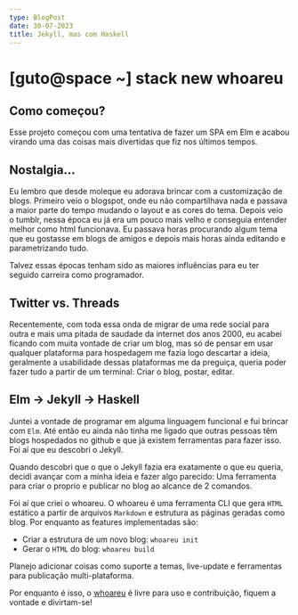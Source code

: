 ```yaml
---
type: BlogPost
date: 30-07-2023
title: Jekyll, mas com Haskell
---
```


# [guto@space ~] stack new whoareu

## Como começou?

Esse projeto começou com uma tentativa de fazer um SPA em Elm e acabou virando uma das coisas mais divertidas que fiz nos últimos tempos.

## Nostalgia...

Eu lembro que desde moleque eu adorava brincar com a customização de blogs. Primeiro veio o blogspot, onde eu não compartilhava nada e passava a maior parte do tempo mudando o layout e as cores do tema. Depois veio o tumblr, nessa época eu já era um pouco mais velho e conseguia entender melhor como html funcionava. Eu passava horas procurando algum tema que eu gostasse em blogs de amigos e depois mais horas ainda editando e parametrizando tudo.

Talvez essas épocas tenham sido as maiores influências para eu ter seguido carreira como programador.

## Twitter vs. Threads

Recentemente, com toda essa onda de migrar de uma rede social para outra e mais uma pitada de saudade da internet dos anos 2000, eu acabei ficando com muita vontade de criar um blog, mas só de pensar em usar qualquer plataforma para hospedagem me fazia logo descartar a ideia, geralmente a usabilidade dessas plataformas me da preguiça, queria poder fazer tudo a partir de um terminal: Criar o blog, postar, editar.

## Elm -> Jekyll -> Haskell

Juntei a vontade de programar em alguma linguagem funcional e fui brincar com `Elm`. Até então eu ainda não tinha me ligado que outras pessoas têm blogs hospedados no github e que já existem ferramentas para fazer isso. Foi aí que eu descobri o Jekyll.

Quando descobri que o que o Jekyll fazia era exatamente o que eu queria, decidi avançar com a minha ideia e fazer algo parecido: Uma ferramenta para criar o proprio e publicar no blog ao alcance de 2 comandos. 

Foi aí que criei o whoareu. O whoareu é uma ferramenta CLI que gera `HTML` estático a partir de arquivos `Markdown` e estrutura as páginas geradas como blog. Por enquanto as features implementadas são:

- Criar a estrutura de um novo blog: `whoareu init`
- Gerar o `HTML` do blog: `whoareu build`

Planejo adicionar coisas como suporte a temas, live-update e ferramentas para publicação multi-plataforma.

Por enquanto é isso, o [whoareu](https://github.com/augustohdias/whoareu) é livre para uso e contribuição, fiquem a vontade e divirtam-se!


